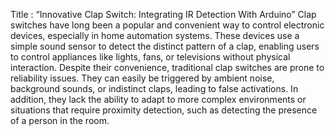 Title : “Innovative Clap Switch: Integrating IR Detection With Arduino” 
Clap switches have long been a popular and convenient way to control electronic devices, especially in home automation systems. These devices use a simple sound sensor to detect the distinct pattern of a clap, enabling users to control appliances like lights, fans, or televisions without physical interaction. Despite their convenience, traditional clap switches are prone to reliability issues. They can easily be triggered by ambient noise, background sounds, or indistinct claps, leading to false activations. In addition, they lack the ability to adapt to more complex environments or situations that require proximity detection, such as detecting the presence of a person in the room.
